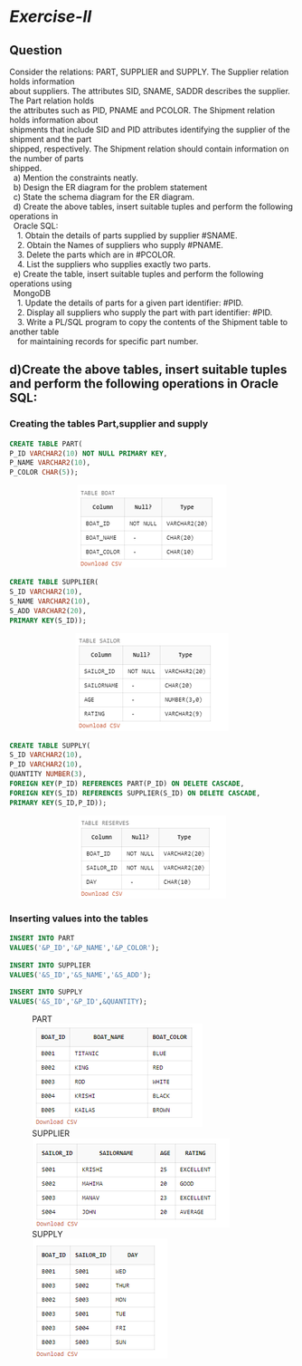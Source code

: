 # *Exercise-II*

## Question

Consider the relations: PART, SUPPLIER and SUPPLY. The Supplier relation holds information<br>
about suppliers. The attributes SID, SNAME, SADDR describes the supplier. The Part relation holds<br>
the attributes such as PID, PNAME and PCOLOR. The Shipment relation holds information about<br>
shipments that include SID and PID attributes identifying the supplier of the shipment and the part<br>
shipped, respectively. The Shipment relation should contain information on the number of parts<br>
shipped.<br>
&ensp;a) Mention the constraints neatly.<br>
&ensp;b) Design the ER diagram for the problem statement<br>
&ensp;c) State the schema diagram for the ER diagram.<br>
&ensp;d) Create the above tables, insert suitable tuples and perform the following operations in<br>
&ensp;Oracle SQL:<br>
&emsp;1. Obtain the details of parts supplied by supplier #SNAME.<br>
&emsp;2. Obtain the Names of suppliers who supply #PNAME.<br>
&emsp;3. Delete the parts which are in #PCOLOR.<br>
&emsp;4. List the suppliers who supplies exactly two parts.<br>
&ensp;e) Create the table, insert suitable tuples and perform the following operations using<br>
&ensp;MongoDB<br>
&emsp;1. Update the details of parts for a given part identifier: #PID.<br>
&emsp;2. Display all suppliers who supply the part with part identifier: #PID.<br>
&emsp;3. Write a PL/SQL program to copy the contents of the Shipment table to another table<br>
&emsp;for maintaining records for specific part number.<br>


## d)Create the above tables, insert suitable tuples and perform the following operations in Oracle SQL:

### Creating the tables Part,supplier and supply

```sql
CREATE TABLE PART(
P_ID VARCHAR2(10) NOT NULL PRIMARY KEY,
P_NAME VARCHAR2(10),
P_COLOR CHAR(5));
```
<P ALIGN="CENTER"><IMG SRC="https://github.com/MXNXV-ERR/SQL_SCRIPTS/blob/main/IMGS/Q21.png?raw=True"></P>


```SQL
CREATE TABLE SUPPLIER(
S_ID VARCHAR2(10),
S_NAME VARCHAR2(10),
S_ADD VARCHAR2(20),
PRIMARY KEY(S_ID));
```
<P ALIGN="CENTER"><IMG SRC="https://github.com/MXNXV-ERR/SQL_SCRIPTS/blob/main/IMGS/Q22.png?raw=True"></P>


```SQL
CREATE TABLE SUPPLY(
S_ID VARCHAR2(10),
P_ID VARCHAR2(10),
QUANTITY NUMBER(3),
FOREIGN KEY(P_ID) REFERENCES PART(P_ID) ON DELETE CASCADE,
FOREIGN KEY(S_ID) REFERENCES SUPPLIER(S_ID) ON DELETE CASCADE,
PRIMARY KEY(S_ID,P_ID));
```

<P ALIGN="CENTER"><IMG SRC="https://github.com/MXNXV-ERR/SQL_SCRIPTS/blob/main/IMGS/Q23.png?raw=True"></P>


### Inserting values into the tables
```sql
INSERT INTO PART 
VALUES('&P_ID','&P_NAME','&P_COLOR');
 ```
 ```SQL
INSERT INTO SUPPLIER 
VALUES('&S_ID','&S_NAME','&S_ADD');
 ```
 ```SQL
INSERT INTO SUPPLY 
VALUES('&S_ID','&P_ID',&QUANTITY);
 ```

 <FIGURE>
<FIGCAPTION>PART</FIGCAPTION>
<IMG SRC="https://github.com/MXNXV-ERR/SQL_SCRIPTS/blob/main/IMGS/Q24.png?raw=True">
<FIGCAPTION>SUPPLIER</FIGCAPTION>
<IMG SRC="https://github.com/MXNXV-ERR/SQL_SCRIPTS/blob/main/IMGS/Q25.png?raw=True">
<FIGCAPTION>SUPPLY</FIGCAPTION>
<IMG SRC="https://github.com/MXNXV-ERR/SQL_SCRIPTS/blob/main/IMGS/Q26.png?raw=True">
</FIGURE>
